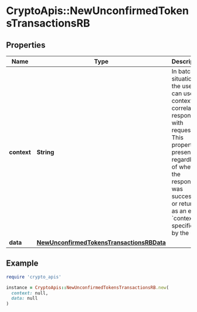 # CryptoApis::NewUnconfirmedTokensTransactionsRB

## Properties

| Name | Type | Description | Notes |
| ---- | ---- | ----------- | ----- |
| **context** | **String** | In batch situations the user can use the context to correlate responses with requests. This property is present regardless of whether the response was successful or returned as an error. &#x60;context&#x60; is specified by the user. | [optional] |
| **data** | [**NewUnconfirmedTokensTransactionsRBData**](NewUnconfirmedTokensTransactionsRBData.md) |  |  |

## Example

```ruby
require 'crypto_apis'

instance = CryptoApis::NewUnconfirmedTokensTransactionsRB.new(
  context: null,
  data: null
)
```

